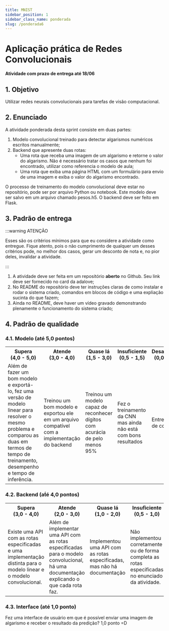 ```yaml
---
title: MNIST
sidebar_position: 1
sidebar_class_name: ponderada
slug: /ponderada6
---
```


# Aplicação prática de Redes Convolucionais

**Atividade com prazo de entrega até 18/06**

## 1. Objetivo

Utilizar redes neurais convolucionais para tarefas de visão computacional.

## 2. Enunciado

A atividade ponderada desta sprint consiste em duas partes:

1. Modelo convolucional treinado para detectar algarismos numéricos escritos
   manualmente;
2. Backend que apresente duas rotas:
    - Uma rota que receba uma imagem de um algarismo e retorne o valor do
      algarismo. Não é necessário tratar os casos que nenhum foi encontrado,
      utilizar como referencia o modelo de aula;
    - Uma rota que exiba uma página HTML com um formulário para envio de
      uma imagem e exiba o valor do algarismo encontrado.

O processo de treinamento do modelo convolucional deve estar no repositório,
pode ser por arquivo Python ou notebook. Este modelo deve ser salvo em um
arquivo chamado pesos.h5. O backend deve ser feito em Flask.

## 3. Padrão de entrega

:::warning ATENÇÃO

Esses são os critérios mínimos para que eu considere a atividade como entregue.
Fique atento, pois o não cumprimento de qualquer um desses critérios pode, no
melhor dos casos, gerar um desconto de nota e, no pior deles, invalidar a
atividade.

:::

1. A atividade deve ser feita em um repositório **aberto** no Github. Seu link
deve ser fornecido no card da adalove;
2. No README do repositório deve ter instruções claras de como instalar e rodar o
sistema criado, comandos em blocos de código e uma expliação sucinta do que
fazem;
3. Ainda no README, deve haver um vídeo gravado demonstrando plenamente o
funcionamento do sistema criado;

## 4. Padrão de qualidade

### 4.1. Modelo (até 5,0 pontos)

<table>
  <tr>
    <th>Supera<br/>(4,0 - 5,0)</th>
    <th>Atende<br/>(3,0 - 4,0)</th>
    <th>Quase lá<br/>(1,5 - 3,0)</th>
    <th>Insuficiente<br/>(0,5 - 1,5)</th>
    <th>Desalinhado<br/>(0,0 - 0,5)</th>
  </tr>
  <tr>
    <td>Além de fazer um bom modelo e exportá-lo, fez uma versão de modelo
    linear para resolver o mesmo problema e comparou as duas em termos de tempo
    de treinamento, desempenho e tempo de inferência.</td>
    <td>Treinou um bom modelo e exportou ele em um arquivo compatível com a
    implementação do backend</td>
    <td>Treinou um modelo capaz de reconhecer dígitos com acurácia de pelo
    menos 95%</td>
    <td>Fez o treinamento da CNN mas ainda não está com bons resultados</td>
    <td>Entrega fora de contexto.</td>
  </tr>
</table>

### 4.2. Backend (at́é 4,0 pontos)

<table>
  <tr>
    <th>Supera<br/>(3,0 - 4,0)</th>
    <th>Atende<br/>(2,0 - 3,0)</th>
    <th>Quase lá<br/>(1,0 - 2,0)</th>
    <th>Insuficiente<br/>(0,5 - 1,0)</th>
    <th>Desalinhado<br/>(0,0 - 0,5)</th>
  </tr>
  <tr>
    <td>Existe uma API com as rotas especificadas e uma implementação distinta
    para o modelo linear e o modelo convolucional.</td>
    <td>Além de implementar uma API com as rotas especificadas para o modelo
    convolucional, há uma documentação explicando o que cada rota faz.</td>
    <td>Implementou uma API com as rotas especificadas, mas não há
    documentação</td>
    <td>Não implementou corretamente ou de forma completa as rotas
    especificadas no enunciado da atividade.</td>
    <td>Entrega fora de contexto.</td>
  </tr>
</table>

### 4.3. Interface (até 1,0 ponto)

Fez uma interface de usuário em que é possível enviar uma imagem de algarismo e
receber o resultado da predição? 1,0 ponto =D
